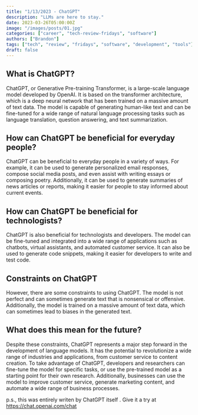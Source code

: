 ```yaml
---
title: "1/13/2023 - ChatGPT"
description: "LLMs are here to stay."
date: 2023-03-26T05:00:00Z
image: "/images/posts/01.jpg"
categories: ["career", "tech-review-fridays", "software"]
authors: ["Brandon"]
tags: ["tech", "review", "fridays", "software", "development", "tools"]
draft: false
---
```


## What is ChatGPT?
ChatGPT, or Generative Pre-training Transformer, is a large-scale language model developed by OpenAI. It is based on the transformer architecture, which is a deep neural network that has been trained on a massive amount of text data. The model is capable of generating human-like text and can be fine-tuned for a wide range of natural language processing tasks such as language translation, question answering, and text summarization.

## How can ChatGPT be beneficial for everyday people?
ChatGPT can be beneficial to everyday people in a variety of ways. For example, it can be used to generate personalized email responses, compose social media posts, and even assist with writing essays or composing poetry. Additionally, it can be used to generate summaries of news articles or reports, making it easier for people to stay informed about current events.


## How can ChatGPT be beneficial for technologists?
ChatGPT is also beneficial for technologists and developers. The model can be fine-tuned and integrated into a wide range of applications such as chatbots, virtual assistants, and automated customer service. It can also be used to generate code snippets, making it easier for developers to write and test code.

## Constraints on ChatGPT
However, there are some constraints to using ChatGPT. The model is not perfect and can sometimes generate text that is nonsensical or offensive. Additionally, the model is trained on a massive amount of text data, which can sometimes lead to biases in the generated text.

## What does this mean for the future?
Despite these constraints, ChatGPT represents a major step forward in the development of language models. It has the potential to revolutionize a wide range of industries and applications, from customer service to content creation.
To take advantage of ChatGPT, developers and researchers can fine-tune the model for specific tasks, or use the pre-trained model as a starting point for their own research. Additionally, businesses can use the model to improve customer service, generate marketing content, and automate a wide range of business processes.


p.s., this was entirely writen by ChatGPT itself . Give it a try at https://chat.openai.com/chat